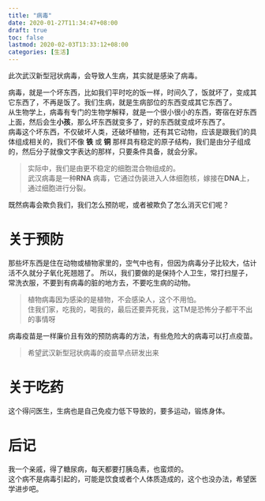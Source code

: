 ```yaml
---
title: "病毒"
date: 2020-01-27T11:34:47+08:00
draft: true
toc: false
lastmod: 2020-02-03T13:33:12+08:00
categories: [生活]
---
```


此次武汉新型冠状病毒，会导致人生病，其实就是感染了病毒。
<!--more-->

病毒，就是一个坏东西，比如我们平时吃的饭一样，时间久了，饭就坏了，变成其它东西了，不再是饭了。我们生病，就是生病部位的东西变成其它东西了。  
从生物学上，病毒有专门的生物学解释，就是一个很小很小的东西，寄宿在好东西上面，然后会生**小孩**，那么坏东西就变多了，好的东西就变成坏东西了。  
病毒这个坏东西，不仅破坏人类，还破坏植物，还有其它动物，应该是跟我们的具体组成相关的，我们不像 **铁** 或 **铜** 那样具有稳定的原子结构，我们是由分子组成的，然后分子就像文字表达的那样，只要条件具备，就会分家。  
>实际中，我们是由更不稳定的细胞混合物组成的。  
> 武汉病毒是一种**RNA** 病毒，它通过伪装进入人体细胞核，嫁接在**DNA**上，通过细胞进行分裂。

既然病毒会欺负我们，我们怎么预防呢，或者被欺负了怎么消灭它们呢？

# 关于预防
那些坏东西是住在动物或植物家里的，空气中也有，但因为病毒分子比较大，估计活不久就分子氧化死翘翘了。 所以，我们要做的是保持个人卫生，常打扫屋子，常洗衣服，不要到有病毒的脏的地方去，不要吃生病的动物。  
> 植物病毒因为感染的是植物，不会感染人，这个不用怕。  
> 住我们家，吃我的，喝我的，最后还要弄死我，这TM是恐怖分子都干不出的事情呀  

病毒疫苗是一样廉价且有效的预防病毒的方法，有些危险大的病毒可以打点疫苗。
>希望武汉新型冠状病毒的疫苗早点研发出来

# 关于吃药
这个得问医生，生病也是自己免疫力低下导致的，要多运动，锻炼身体。

# 后记
我一个亲戚，得了糖尿病，每天都要打胰岛素，也蛮烦的。  
这个病不是病毒引起的，可能是饮食或者个人体质造成的，这个也没办法，希望医学进步吧。  
